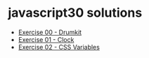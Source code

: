 # javascript30 solutions
* [Exercise 00 - Drumkit](00/)
* [Exercise 01 - Clock](01/)
* [Exercise 02 - CSS Variables](02/)